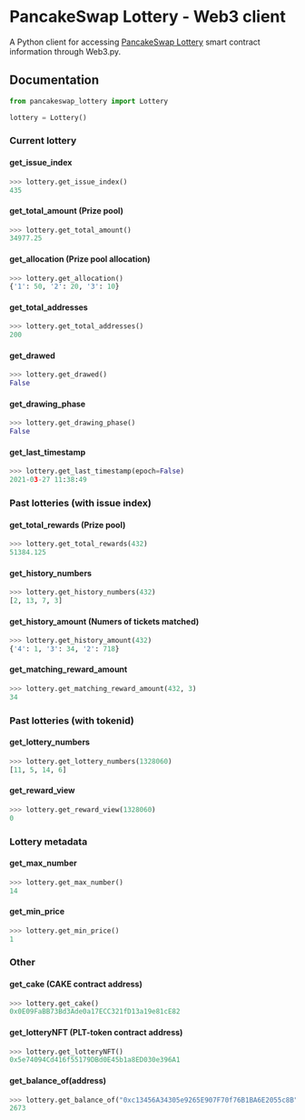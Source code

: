 # PancakeSwap Lottery - Web3 client

A Python client for accessing [PancakeSwap Lottery](https://pancakeswap.finance/lottery) smart contract information through Web3.py.

## Documentation
```python
from pancakeswap_lottery import Lottery

lottery = Lottery()
```

### Current lottery
#### get_issue_index
```python
>>> lottery.get_issue_index()
435
```

#### get_total_amount (Prize pool)
```python
>>> lottery.get_total_amount()
34977.25
```

#### get_allocation (Prize pool allocation)
```python
>>> lottery.get_allocation()
{'1': 50, '2': 20, '3': 10}
```

#### get_total_addresses
```python
>>> lottery.get_total_addresses()
200
```

#### get_drawed
```python
>>> lottery.get_drawed()
False
```

#### get_drawing_phase
```python
>>> lottery.get_drawing_phase()
False
```

#### get_last_timestamp
```python
>>> lottery.get_last_timestamp(epoch=False)
2021-03-27 11:38:49
```

### Past lotteries (with issue index)

#### get_total_rewards (Prize pool)
```python
>>> lottery.get_total_rewards(432)
51384.125
```

#### get_history_numbers
```python
>>> lottery.get_history_numbers(432)
[2, 13, 7, 3]
```

#### get_history_amount (Numers of tickets matched)
```python
>>> lottery.get_history_amount(432)
{'4': 1, '3': 34, '2': 718}
```

#### get_matching_reward_amount
```python
>>> lottery.get_matching_reward_amount(432, 3)
34
```

### Past lotteries (with tokenid)
#### get_lottery_numbers
```python
>>> lottery.get_lottery_numbers(1328060)
[11, 5, 14, 6]
```

#### get_reward_view
```python
>>> lottery.get_reward_view(1328060)
0
```

### Lottery metadata
#### get_max_number
```python
>>> lottery.get_max_number()
14
```

#### get_min_price
```python
>>> lottery.get_min_price()
1
```

### Other
#### get_cake (CAKE contract address)
```python
>>> lottery.get_cake()
0x0E09FaBB73Bd3Ade0a17ECC321fD13a19e81cE82
```

#### get_lotteryNFT (PLT-token contract address)
```python
>>> lottery.get_lotteryNFT()
0x5e74094Cd416f55179DBd0E45b1a8ED030e396A1
```

#### get_balance_of(address)
```python
>>> lottery.get_balance_of("0xc13456A34305e9265E907F70f76B1BA6E2055c8B")
2673
```
